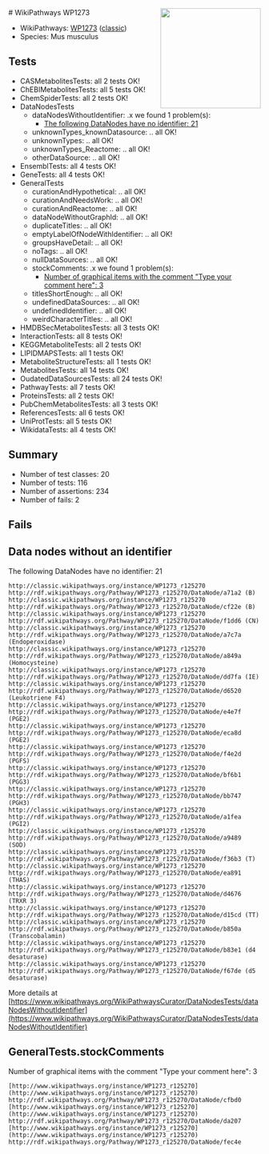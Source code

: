 <img style="float: right; width: 200px" src="https://upload.wikimedia.org/wikipedia/commons/thumb/8/83/Wplogo_with_text_500.png/640px-Wplogo_with_text_500.png" />
# WikiPathways WP1273

* WikiPathways: [WP1273](https://wikipathways.org/pathways/WP1273) ([classic](https://classic.wikipathways.org/instance/WP1273))
* Species: Mus musculus
## Tests
* CASMetabolitesTests: all 2 tests OK!
* ChEBIMetabolitesTests: all 5 tests OK!
* ChemSpiderTests: all 2 tests OK!
* DataNodesTests
    * dataNodesWithoutIdentifier: .x we found 1 problem(s):
        * [The following DataNodes have no identifier: 21](#8792c4b0)
    * unknownTypes_knownDatasource: .. all OK!
    * unknownTypes: .. all OK!
    * unknownTypes_Reactome: .. all OK!
    * otherDataSource: .. all OK!
* EnsemblTests: all 4 tests OK!
* GeneTests: all 4 tests OK!
* GeneralTests
    * curationAndHypothetical: .. all OK!
    * curationAndNeedsWork: .. all OK!
    * curationAndReactome: .. all OK!
    * dataNodeWithoutGraphId: .. all OK!
    * duplicateTitles: .. all OK!
    * emptyLabelOfNodeWithIdentifier: .. all OK!
    * groupsHaveDetail: .. all OK!
    * noTags: .. all OK!
    * nullDataSources: .. all OK!
    * stockComments: .x we found 1 problem(s):
        * [Number of graphical items with the comment "Type your comment here": 3](#6f4bfb2b)
    * titlesShortEnough: .. all OK!
    * undefinedDataSources: .. all OK!
    * undefinedIdentifier: .. all OK!
    * weirdCharacterTitles: .. all OK!
* HMDBSecMetabolitesTests: all 3 tests OK!
* InteractionTests: all 8 tests OK!
* KEGGMetaboliteTests: all 2 tests OK!
* LIPIDMAPSTests: all 1 tests OK!
* MetaboliteStructureTests: all 1 tests OK!
* MetabolitesTests: all 14 tests OK!
* OudatedDataSourcesTests: all 24 tests OK!
* PathwayTests: all 7 tests OK!
* ProteinsTests: all 2 tests OK!
* PubChemMetabolitesTests: all 3 tests OK!
* ReferencesTests: all 6 tests OK!
* UniProtTests: all 5 tests OK!
* WikidataTests: all 4 tests OK!


## Summary

* Number of test classes: 20
* Number of tests: 116
* Number of assertions: 234
* Number of fails: 2

## Fails

<a name="8792c4b0" />

## Data nodes without an identifier

The following DataNodes have no identifier: 21
```
http://classic.wikipathways.org/instance/WP1273_r125270 http://rdf.wikipathways.org/Pathway/WP1273_r125270/DataNode/a71a2 (B)
http://classic.wikipathways.org/instance/WP1273_r125270 http://rdf.wikipathways.org/Pathway/WP1273_r125270/DataNode/cf22e (B)
http://classic.wikipathways.org/instance/WP1273_r125270 http://rdf.wikipathways.org/Pathway/WP1273_r125270/DataNode/f1dd6 (CN)
http://classic.wikipathways.org/instance/WP1273_r125270 http://rdf.wikipathways.org/Pathway/WP1273_r125270/DataNode/a7c7a (Endoperoxidase)
http://classic.wikipathways.org/instance/WP1273_r125270 http://rdf.wikipathways.org/Pathway/WP1273_r125270/DataNode/a849a (Homocysteine)
http://classic.wikipathways.org/instance/WP1273_r125270 http://rdf.wikipathways.org/Pathway/WP1273_r125270/DataNode/dd7fa (IE)
http://classic.wikipathways.org/instance/WP1273_r125270 http://rdf.wikipathways.org/Pathway/WP1273_r125270/DataNode/d6520 (Leukotriene F4)
http://classic.wikipathways.org/instance/WP1273_r125270 http://rdf.wikipathways.org/Pathway/WP1273_r125270/DataNode/e4e7f (PGE2)
http://classic.wikipathways.org/instance/WP1273_r125270 http://rdf.wikipathways.org/Pathway/WP1273_r125270/DataNode/eca8d (PGE2)
http://classic.wikipathways.org/instance/WP1273_r125270 http://rdf.wikipathways.org/Pathway/WP1273_r125270/DataNode/f4e2d (PGFS)
http://classic.wikipathways.org/instance/WP1273_r125270 http://rdf.wikipathways.org/Pathway/WP1273_r125270/DataNode/bf6b1 (PGG3)
http://classic.wikipathways.org/instance/WP1273_r125270 http://rdf.wikipathways.org/Pathway/WP1273_r125270/DataNode/bb747 (PGH3)
http://classic.wikipathways.org/instance/WP1273_r125270 http://rdf.wikipathways.org/Pathway/WP1273_r125270/DataNode/a1fea (PGI2)
http://classic.wikipathways.org/instance/WP1273_r125270 http://rdf.wikipathways.org/Pathway/WP1273_r125270/DataNode/a9489 (SOD)
http://classic.wikipathways.org/instance/WP1273_r125270 http://rdf.wikipathways.org/Pathway/WP1273_r125270/DataNode/f36b3 (T)
http://classic.wikipathways.org/instance/WP1273_r125270 http://rdf.wikipathways.org/Pathway/WP1273_r125270/DataNode/ea891 (THAS)
http://classic.wikipathways.org/instance/WP1273_r125270 http://rdf.wikipathways.org/Pathway/WP1273_r125270/DataNode/d4676 (TRXR 3)
http://classic.wikipathways.org/instance/WP1273_r125270 http://rdf.wikipathways.org/Pathway/WP1273_r125270/DataNode/d15cd (TT)
http://classic.wikipathways.org/instance/WP1273_r125270 http://rdf.wikipathways.org/Pathway/WP1273_r125270/DataNode/b850a (Transcobalamin)
http://classic.wikipathways.org/instance/WP1273_r125270 http://rdf.wikipathways.org/Pathway/WP1273_r125270/DataNode/b83e1 (d4 desaturase)
http://classic.wikipathways.org/instance/WP1273_r125270 http://rdf.wikipathways.org/Pathway/WP1273_r125270/DataNode/f67de (d5 desaturase)
```

More details at [https://www.wikipathways.org/WikiPathwaysCurator/DataNodesTests/dataNodesWithoutIdentifier](https://www.wikipathways.org/WikiPathwaysCurator/DataNodesTests/dataNodesWithoutIdentifier)

<a name="6f4bfb2b" />

## GeneralTests.stockComments

Number of graphical items with the comment "Type your comment here": 3
```
[http://www.wikipathways.org/instance/WP1273_r125270](http://www.wikipathways.org/instance/WP1273_r125270) http://rdf.wikipathways.org/Pathway/WP1273_r125270/DataNode/cfbd0
[http://www.wikipathways.org/instance/WP1273_r125270](http://www.wikipathways.org/instance/WP1273_r125270) http://rdf.wikipathways.org/Pathway/WP1273_r125270/DataNode/da207
[http://www.wikipathways.org/instance/WP1273_r125270](http://www.wikipathways.org/instance/WP1273_r125270) http://rdf.wikipathways.org/Pathway/WP1273_r125270/DataNode/fec4e
```

